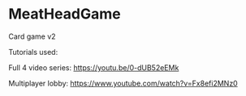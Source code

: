 # MeatHeadGame
Card game v2

Tutorials used:

Full 4 video series:
https://youtu.be/0-dUB52eEMk


Multiplayer lobby:
https://www.youtube.com/watch?v=Fx8efi2MNz0
